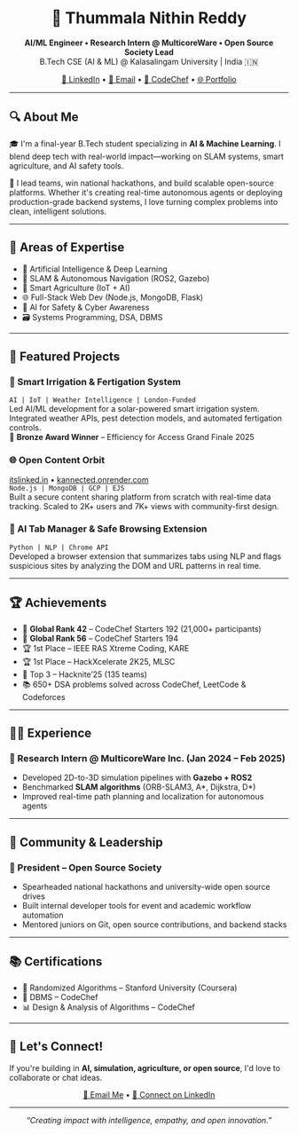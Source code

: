 <!-- PROFILE README.md for GitHub.com/NITHINREDDY3T -->

<h1 align="center">👋 Thummala Nithin Reddy</h1>

<p align="center">
  <strong>AI/ML Engineer • Research Intern @ MulticoreWare • Open Source Society Lead</strong><br/>
  B.Tech CSE (AI & ML) @ Kalasalingam University | India 🇮🇳
</p>

<p align="center">
  <a href="https://linkedin.com/in/nithin-reddy-thummala-442657268" target="_blank">🔗 LinkedIn</a> •
  <a href="mailto:thummalanithinreddy4@gmail.com">📧 Email</a> •
  <a href="https://codechef.com/users/kl_99220041397" target="_blank">🧠 CodeChef</a> •
  <a href="https://itslinked.in" target="_blank">🌐 Portfolio</a>
</p>

---

## 🔍 About Me

🎓 I'm a final-year B.Tech student specializing in **AI & Machine Learning**. I blend deep tech with real-world impact—working on SLAM systems, smart agriculture, and AI safety tools.  

🚀 I lead teams, win national hackathons, and build scalable open-source platforms. Whether it's creating real-time autonomous agents or deploying production-grade backend systems, I love turning complex problems into clean, intelligent solutions.

---

## 🧠 Areas of Expertise

- 🤖 Artificial Intelligence & Deep Learning  
- 📍 SLAM & Autonomous Navigation (ROS2, Gazebo)  
- 🌾 Smart Agriculture (IoT + AI)  
- 🌐 Full-Stack Web Dev (Node.js, MongoDB, Flask)  
- 🔐 AI for Safety & Cyber Awareness  
- 🗃️ Systems Programming, DSA, DBMS  

---

## 🔨 Featured Projects

### 🌿 Smart Irrigation & Fertigation System  
`AI | IoT | Weather Intelligence | London-Funded`  
Led AI/ML development for a solar-powered smart irrigation system. Integrated weather APIs, pest detection models, and automated fertigation controls.  
🏅 **Bronze Award Winner** – Efficiency for Access Grand Finale 2025

### 🌐 Open Content Orbit  
[itslinked.in](https://itslinked.in) • [kannected.onrender.com](https://kannected.onrender.com)  
`Node.js | MongoDB | GCP | EJS`  
Built a secure content sharing platform from scratch with real-time data tracking. Scaled to 2K+ users and 7K+ views with community-first design.

### 🧩 AI Tab Manager & Safe Browsing Extension  
`Python | NLP | Chrome API`  
Developed a browser extension that summarizes tabs using NLP and flags suspicious sites by analyzing the DOM and URL patterns in real time.

---

## 🏆 Achievements

- 🥇 **Global Rank 42** – CodeChef Starters 192 (21,000+ participants)  
- 🥈 **Global Rank 56** – CodeChef Starters 194  
- 🏆 1st Place – IEEE RAS Xtreme Coding, KARE  
- 🏆 1st Place – HackXcelerate 2K25, MLSC  
- 🥉 Top 3 – Hacknite’25 (135 teams)  
- 📚 650+ DSA problems solved across CodeChef, LeetCode & Codeforces  

---

## 🧑‍💼 Experience

### 🔬 Research Intern @ MulticoreWare Inc. (Jan 2024 – Feb 2025)  
- Developed 2D-to-3D simulation pipelines with **Gazebo + ROS2**  
- Benchmarked **SLAM algorithms** (ORB-SLAM3, A*, Dijkstra, D*)  
- Improved real-time path planning and localization for autonomous agents

---

## 👥 Community & Leadership

### 👑 President – Open Source Society  
- Spearheaded national hackathons and university-wide open source drives  
- Built internal developer tools for event and academic workflow automation  
- Mentored juniors on Git, open source contributions, and backend stacks  

---

## 📚 Certifications

- 📘 Randomized Algorithms – Stanford University (Coursera)  
- 💾 DBMS – CodeChef  
- 📊 Design & Analysis of Algorithms – CodeChef  

---

## 💬 Let's Connect!

If you're building in **AI, simulation, agriculture, or open source**, I'd love to collaborate or chat ideas.

<p align="center">
  <a href="mailto:thummalanithinreddy4@gmail.com">📩 Email Me</a> • 
  <a href="https://linkedin.com/in/nithin-reddy-thummala-442657268" target="_blank">🔗 Connect on LinkedIn</a>
</p>

---

<p align="center"><i>“Creating impact with intelligence, empathy, and open innovation.”</i></p>
